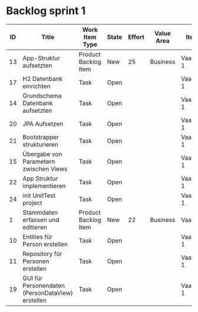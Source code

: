 # Backlog sprint 1

| ID | Title                                            | Work Item Type       | State | Effort | Value Area | Iteration Path     |
|----|--------------------------------------------------|----------------------|-------|--------|------------|--------------------|
| 13 | App-Struktur aufsetzten                          | Product Backlog Item | New | 25     | Business   | VaadinApp\Sprint 1 |
| 17 | H2 Datenbank einrichten                          | Task                 | Open  |        |            | VaadinApp\Sprint 1 |
| 14 | Grundschema Datenbank aufsetzten                 | Task                 | Open  |        |            | VaadinApp\Sprint 1 |
| 20 | JPA Aufsetzen                                    | Task                 | Open  |        |            | VaadinApp\Sprint 1 |
| 21 | Bootstrapper strukturieren                       | Task                 | Open  |        |            | VaadinApp\Sprint 1 |
| 15 | Übergabe von Parametern zwischen Views           | Task                 | Open  |        |            | VaadinApp\Sprint 1 |
| 22 | App Struktur implementieren                      | Task                 | Open  |        |            | VaadinApp\Sprint 1 |
| 24 | init UnitTest project                            | Task                 | Open  |        |            | VaadinApp\Sprint 1 |
| 1  | Stammdaten erfassen und editieren                | Product Backlog Item | New | 22     | Business   | VaadinApp          |
| 10 | Entities für Person erstellen                    | Task                 | Open  |        |            | VaadinApp\Sprint 1 |
| 11 | Repository für Personen erstellen                | Task                 | Open  |        |            | VaadinApp\Sprint 1 |
| 19 | GUI für Personendaten (PersonDataView) erstellen | Task                 | Open  |        |            | VaadinApp\Sprint 1 |